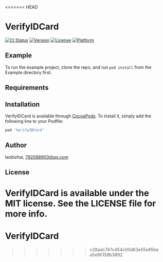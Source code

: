 <<<<<<< HEAD
# VerifyIDCard

[![CI Status](https://img.shields.io/travis/laobizhai/VerifyIDCard.svg?style=flat)](https://travis-ci.org/laobizhai/VerifyIDCard)
[![Version](https://img.shields.io/cocoapods/v/VerifyIDCard.svg?style=flat)](https://cocoapods.org/pods/VerifyIDCard)
[![License](https://img.shields.io/cocoapods/l/VerifyIDCard.svg?style=flat)](https://cocoapods.org/pods/VerifyIDCard)
[![Platform](https://img.shields.io/cocoapods/p/VerifyIDCard.svg?style=flat)](https://cocoapods.org/pods/VerifyIDCard)

## Example

To run the example project, clone the repo, and run `pod install` from the Example directory first.

## Requirements

## Installation

VerifyIDCard is available through [CocoaPods](https://cocoapods.org). To install
it, simply add the following line to your Podfile:

```ruby
pod 'VerifyIDCard'
```

## Author

laobizhai, 792088903@qq.com

## License

VerifyIDCard is available under the MIT license. See the LICENSE file for more info.
=======
# VerifyIDCard
>>>>>>> c28adc747c454c00d63e55e85baa5e90158b3892

